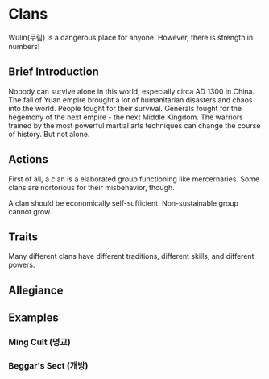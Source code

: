 ﻿# Clans

Wulin(무림) is a dangerous place for anyone. However, there is strength in numbers!

## Brief Introduction
Nobody can survive alone in this world, especially circa AD 1300 in China. The fall of Yuan empire brought a lot of humanitarian disasters and chaos into the world. People fought for their survival. Generals fought for the hegemony of the next empire - the next Middle Kingdom. The warriors trained by the most powerful martial arts techniques can change the course of history. But not alone.
 
## Actions
First of all, a clan is a elaborated group functioning like mercernaries. Some clans are nortorious for their misbehavior, though.

A clan should be economically self-sufficient. Non-sustainable group cannot grow.

## Traits
Many different clans have different traditions, different skills, and different powers.

## Allegiance

## Examples

### Ming Cult (명교)

### Beggar's Sect (개방)
